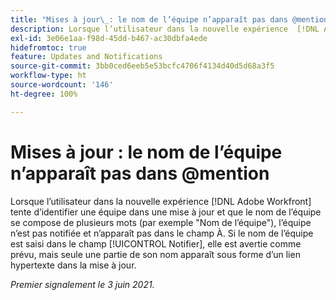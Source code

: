 ```yaml
---
title: "Mises à jour\_: le nom de l’équipe n’apparaît pas dans @mention"
description: Lorsque l’utilisateur dans la nouvelle expérience  [!DNL Adobe Workfront]  tente d’identifier une équipe dans une mise à jour et que le nom de l’équipe se compose de plusieurs mots (par exemple "Nom de l’équipe"), l’équipe n’est pas notifiée et n’apparaît pas dans le champ À. Si le nom de l’équipe est saisi dans le champ [!UICONTROL Notifier], elle est avertie comme prévu, mais seule une partie de son nom apparaît sous forme d’un lien hypertexte dans la mise à jour.
exl-id: 3e06e1aa-f98d-45dd-b467-ac30dbfa4ede
hidefromtoc: true
feature: Updates and Notifications
source-git-commit: 3bb0ced6eeb5e53bcfc4706f4134d40d5d68a3f5
workflow-type: ht
source-wordcount: '146'
ht-degree: 100%

---
```


# Mises à jour : le nom de l’équipe n’apparaît pas dans @mention

Lorsque l’utilisateur dans la nouvelle expérience [!DNL Adobe Workfront] tente d’identifier une équipe dans une mise à jour et que le nom de l’équipe se compose de plusieurs mots (par exemple &quot;Nom de l’équipe&quot;), l’équipe n’est pas notifiée et n’apparaît pas dans le champ À. Si le nom de l’équipe est saisi dans le champ [!UICONTROL Notifier], elle est avertie comme prévu, mais seule une partie de son nom apparaît sous forme d’un lien hypertexte dans la mise à jour.

_Premier signalement le 3 juin 2021._
